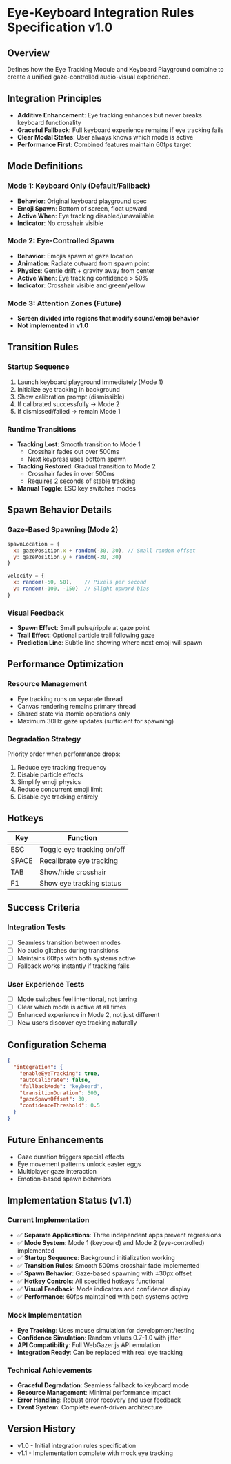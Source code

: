 # Eye-Keyboard Integration Rules Specification v1.0

## Overview
Defines how the Eye Tracking Module and Keyboard Playground combine to create a unified gaze-controlled audio-visual experience.

## Integration Principles
- **Additive Enhancement**: Eye tracking enhances but never breaks keyboard functionality
- **Graceful Fallback**: Full keyboard experience remains if eye tracking fails
- **Clear Modal States**: User always knows which mode is active
- **Performance First**: Combined features maintain 60fps target

## Mode Definitions

### Mode 1: Keyboard Only (Default/Fallback)
- **Behavior**: Original keyboard playground spec
- **Emoji Spawn**: Bottom of screen, float upward
- **Active When**: Eye tracking disabled/unavailable
- **Indicator**: No crosshair visible

### Mode 2: Eye-Controlled Spawn
- **Behavior**: Emojis spawn at gaze location
- **Animation**: Radiate outward from spawn point
- **Physics**: Gentle drift + gravity away from center
- **Active When**: Eye tracking confidence > 50%
- **Indicator**: Crosshair visible and green/yellow

### Mode 3: Attention Zones (Future)
- **Screen divided into regions that modify sound/emoji behavior**
- **Not implemented in v1.0**

## Transition Rules

### Startup Sequence
1. Launch keyboard playground immediately (Mode 1)
2. Initialize eye tracking in background
3. Show calibration prompt (dismissible)
4. If calibrated successfully → Mode 2
5. If dismissed/failed → remain Mode 1

### Runtime Transitions
- **Tracking Lost**: Smooth transition to Mode 1
  - Crosshair fades out over 500ms
  - Next keypress uses bottom spawn
- **Tracking Restored**: Gradual transition to Mode 2
  - Crosshair fades in over 500ms
  - Requires 2 seconds of stable tracking
- **Manual Toggle**: ESC key switches modes

## Spawn Behavior Details

### Gaze-Based Spawning (Mode 2)
```javascript
spawnLocation = {
  x: gazePosition.x + random(-30, 30), // Small random offset
  y: gazePosition.y + random(-30, 30)
}

velocity = {
  x: random(-50, 50),    // Pixels per second
  y: random(-100, -150)  // Slight upward bias
}
```

### Visual Feedback
- **Spawn Effect**: Small pulse/ripple at gaze point
- **Trail Effect**: Optional particle trail following gaze
- **Prediction Line**: Subtle line showing where next emoji will spawn

## Performance Optimization

### Resource Management
- Eye tracking runs on separate thread
- Canvas rendering remains primary thread
- Shared state via atomic operations only
- Maximum 30Hz gaze updates (sufficient for spawning)

### Degradation Strategy
Priority order when performance drops:
1. Reduce eye tracking frequency
2. Disable particle effects
3. Simplify emoji physics
4. Reduce concurrent emoji limit
5. Disable eye tracking entirely

## Hotkeys

| Key | Function |
|-----|----------|
| ESC | Toggle eye tracking on/off |
| SPACE | Recalibrate eye tracking |
| TAB | Show/hide crosshair |
| F1 | Show eye tracking status |

## Success Criteria

### Integration Tests
- [ ] Seamless transition between modes
- [ ] No audio glitches during transitions
- [ ] Maintains 60fps with both systems active
- [ ] Fallback works instantly if tracking fails

### User Experience Tests
- [ ] Mode switches feel intentional, not jarring
- [ ] Clear which mode is active at all times
- [ ] Enhanced experience in Mode 2, not just different
- [ ] New users discover eye tracking naturally

## Configuration Schema

```json
{
  "integration": {
    "enableEyeTracking": true,
    "autoCalibrate": false,
    "fallbackMode": "keyboard",
    "transitionDuration": 500,
    "gazeSpawnOffset": 30,
    "confidenceThreshold": 0.5
  }
}
```

## Future Enhancements
- Gaze duration triggers special effects
- Eye movement patterns unlock easter eggs
- Multiplayer gaze interaction
- Emotion-based spawn behaviors

## Implementation Status (v1.1)

### Current Implementation
- ✅ **Separate Applications**: Three independent apps prevent regressions
- ✅ **Mode System**: Mode 1 (keyboard) and Mode 2 (eye-controlled) implemented
- ✅ **Startup Sequence**: Background initialization working
- ✅ **Transition Rules**: Smooth 500ms crosshair fade implemented
- ✅ **Spawn Behavior**: Gaze-based spawning with ±30px offset
- ✅ **Hotkey Controls**: All specified hotkeys functional
- ✅ **Visual Feedback**: Mode indicators and confidence display
- ✅ **Performance**: 60fps maintained with both systems active

### Mock Implementation
- **Eye Tracking**: Uses mouse simulation for development/testing
- **Confidence Simulation**: Random values 0.7-1.0 with jitter
- **API Compatibility**: Full WebGazer.js API emulation
- **Integration Ready**: Can be replaced with real eye tracking

### Technical Achievements
- **Graceful Degradation**: Seamless fallback to keyboard mode
- **Resource Management**: Minimal performance impact
- **Error Handling**: Robust error recovery and user feedback
- **Event System**: Complete event-driven architecture

## Version History
- v1.0 - Initial integration rules specification
- v1.1 - Implementation complete with mock eye tracking